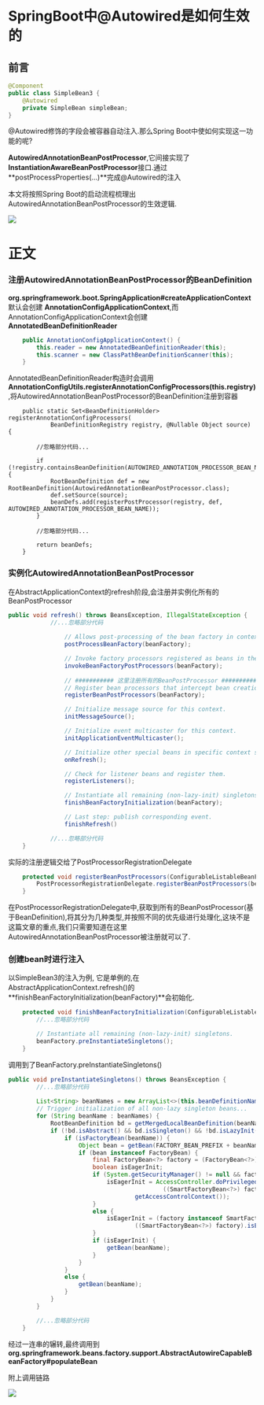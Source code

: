 # SpringBoot中@Autowired是如何生效的

## 前言
```java
@Component
public class SimpleBean3 {
    @Autowired
    private SimpleBean simpleBean;
}
```
@Autowired修饰的字段会被容器自动注入.那么Spring Boot中使如何实现这一功能的呢? 

**AutowiredAnnotationBeanPostProcessor**,它间接实现了**InstantiationAwareBeanPostProcessor**接口.通过**postProcessProperties(...)**完成@Autowired的注入

本文将按照Spring Boot的启动流程梳理出AutowiredAnnotationBeanPostProcessor的生效逻辑.

![](img/SpringBoot-autowired.png)



# 正文

### 注册AutowiredAnnotationBeanPostProcessor的BeanDefinition

**org.springframework.boot.SpringApplication#createApplicationContext**默认会创建 **AnnotationConfigApplicationContext**,而AnnotationConfigApplicationContext会创建**AnnotatedBeanDefinitionReader**

```java
	public AnnotationConfigApplicationContext() {
		this.reader = new AnnotatedBeanDefinitionReader(this);
		this.scanner = new ClassPathBeanDefinitionScanner(this);
	}
```

AnnotatedBeanDefinitionReader构造时会调用**AnnotationConfigUtils.registerAnnotationConfigProcessors(this.registry)**,将AutowiredAnnotationBeanPostProcessor的BeanDefinition注册到容器

```
	public static Set<BeanDefinitionHolder> registerAnnotationConfigProcessors(
			BeanDefinitionRegistry registry, @Nullable Object source) {

		//忽略部分代码...

		if (!registry.containsBeanDefinition(AUTOWIRED_ANNOTATION_PROCESSOR_BEAN_NAME)) {
			RootBeanDefinition def = new RootBeanDefinition(AutowiredAnnotationBeanPostProcessor.class);
			def.setSource(source);
			beanDefs.add(registerPostProcessor(registry, def, AUTOWIRED_ANNOTATION_PROCESSOR_BEAN_NAME));
		}

		//忽略部分代码...

		return beanDefs;
	}
```

### 实例化AutowiredAnnotationBeanPostProcessor

在AbstractApplicationContext的refresh阶段,会注册并实例化所有的BeanPostProcessor

```java
public void refresh() throws BeansException, IllegalStateException {
		    //...忽略部分代码
  
				// Allows post-processing of the bean factory in context subclasses.
				postProcessBeanFactory(beanFactory);

				// Invoke factory processors registered as beans in the context.
				invokeBeanFactoryPostProcessors(beanFactory);
				
				// ########### 这里注册所有的BeanPostProcessor ##########  
				// Register bean processors that intercept bean creation.
				registerBeanPostProcessors(beanFactory);

				// Initialize message source for this context.
				initMessageSource();

				// Initialize event multicaster for this context.
				initApplicationEventMulticaster();

				// Initialize other special beans in specific context subclasses.
				onRefresh();

				// Check for listener beans and register them.
				registerListeners();

				// Instantiate all remaining (non-lazy-init) singletons.
				finishBeanFactoryInitialization(beanFactory);

				// Last step: publish corresponding event.
				finishRefresh()

			//...忽略部分代码
	}
```

实际的注册逻辑交给了PostProcessorRegistrationDelegate

```java
	protected void registerBeanPostProcessors(ConfigurableListableBeanFactory beanFactory) {
		PostProcessorRegistrationDelegate.registerBeanPostProcessors(beanFactory, this);
	}
```

在PostProcessorRegistrationDelegate中,获取到所有的BeanPostProcessor(基于BeanDefinition),将其分为几种类型,并按照不同的优先级进行处理化,这块不是这篇文章的重点,我们只需要知道在这里AutowiredAnnotationBeanPostProcessor被注册就可以了.

### 创建bean时进行注入

以SimpleBean3的注入为例, 它是单例的,在AbstractApplicationContext.refresh()的**finishBeanFactoryInitialization(beanFactory)**会初始化.

```java
	protected void finishBeanFactoryInitialization(ConfigurableListableBeanFactory beanFactory) {
		//...忽略部分代码

		// Instantiate all remaining (non-lazy-init) singletons.
		beanFactory.preInstantiateSingletons();
	}
```

调用到了BeanFactory.preInstantiateSingletons()

```java
public void preInstantiateSingletons() throws BeansException {
		//...忽略部分代码
  
		List<String> beanNames = new ArrayList<>(this.beanDefinitionNames);
		// Trigger initialization of all non-lazy singleton beans...
		for (String beanName : beanNames) {
			RootBeanDefinition bd = getMergedLocalBeanDefinition(beanName);
			if (!bd.isAbstract() && bd.isSingleton() && !bd.isLazyInit()) {
				if (isFactoryBean(beanName)) {
					Object bean = getBean(FACTORY_BEAN_PREFIX + beanName);
					if (bean instanceof FactoryBean) {
						final FactoryBean<?> factory = (FactoryBean<?>) bean;
						boolean isEagerInit;
						if (System.getSecurityManager() != null && factory instanceof SmartFactoryBean) {
							isEagerInit = AccessController.doPrivileged((PrivilegedAction<Boolean>)
											((SmartFactoryBean<?>) factory)::isEagerInit,
									getAccessControlContext());
						}
						else {
							isEagerInit = (factory instanceof SmartFactoryBean &&
									((SmartFactoryBean<?>) factory).isEagerInit());
						}
						if (isEagerInit) {
							getBean(beanName);
						}
					}
				}
				else {
					getBean(beanName);
				}
			}
		}

		//...忽略部分代码
	}
```

经过一连串的辗转,最终调用到**org.springframework.beans.factory.support.AbstractAutowireCapableBeanFactory#populateBean**

附上调用链路

![](img/SpringBoot-autowired-stacktrace.jpg)

```java

```



